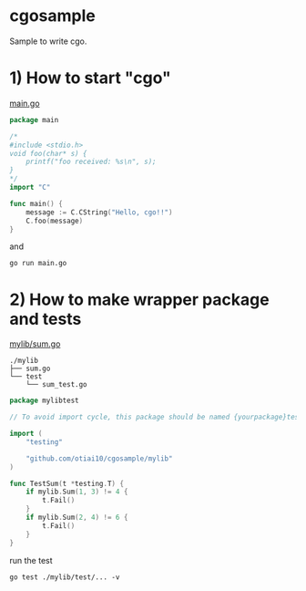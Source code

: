 # cgosample

Sample to write cgo.

# 1) How to start "cgo"

[main.go](main.go)

```go
package main

/*
#include <stdio.h>
void foo(char* s) {
    printf("foo received: %s\n", s);
}
*/
import "C"

func main() {
    message := C.CString("Hello, cgo!!")
    C.foo(message)
}
```

and

```
go run main.go
```

# 2) How to make wrapper package and tests

[mylib/sum.go](mylib/sum.go)

```
./mylib
├── sum.go
└── test
    └── sum_test.go
```

```go
package mylibtest

// To avoid import cycle, this package should be named {yourpackage}test.

import (
    "testing"

    "github.com/otiai10/cgosample/mylib"
)

func TestSum(t *testing.T) {
    if mylib.Sum(1, 3) != 4 {
        t.Fail()
    }
    if mylib.Sum(2, 4) != 6 {
        t.Fail()
    }
}
```

run the test

```
go test ./mylib/test/... -v
```
